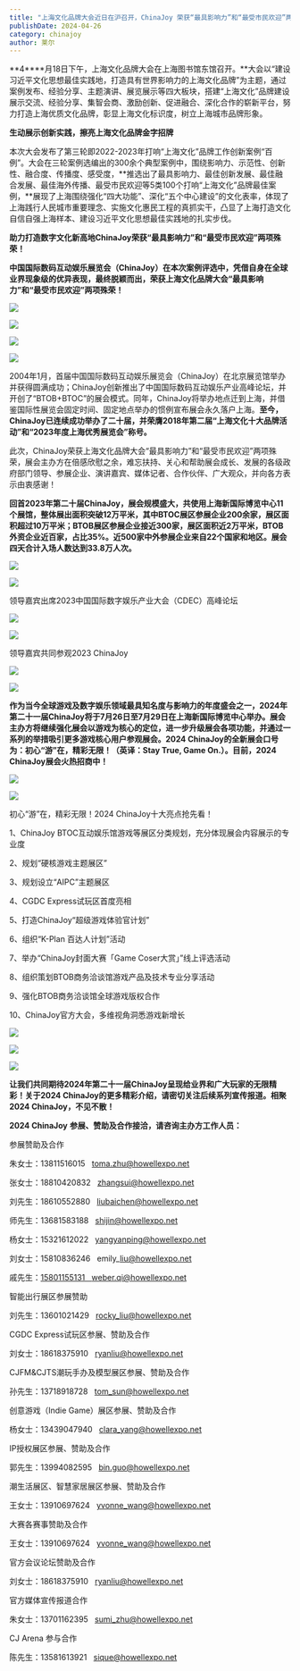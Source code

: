 ```yaml
---
title: "上海文化品牌大会近日在沪召开，ChinaJoy 荣获“最具影响力”和“最受市民欢迎”两项殊荣！"
publishDate: 2024-04-26
category: chinajoy
author: 莱尔
---
```


**4****月18日下午，上海文化品牌大会在上海图书馆东馆召开。**大会以“建设习近平文化思想最佳实践地，打造具有世界影响力的上海文化品牌”为主题，通过案例发布、经验分享、主题演讲、展览展示等四大板块，搭建“上海文化”品牌建设展示交流、经验分享、集智会商、激励创新、促进融合、深化合作的崭新平台，努力打造上海优质文化品牌，彰显上海文化标识度，树立上海城市品牌形象。

**生动展示创新实践，擦亮上海文化品牌金字招牌**

本次大会发布了第三轮即2022-2023年打响“上海文化”品牌工作创新案例“百例”。大会在三轮案例选编出的300余个典型案例中，围绕影响力、示范性、创新性、融合度、传播度、感受度，**推选出了最具影响力、最佳创新发展、最佳融合发展、最佳海外传播、最受市民欢迎等5类100个打响“上海文化”品牌最佳案例，**展现了上海围绕强化“四大功能”、深化“五个中心建设”的文化表率，体现了上海践行人民城市重要理念、实施文化惠民工程的真抓实干，凸显了上海打造文化自信自强上海样本、建设习近平文化思想最佳实践地的扎实步伐。

**助力打造数字文化新高地ChinaJoy荣获“最具影响力”和“最受市民欢迎”两项殊荣！**

**中国国际数码互动娱乐展览会（ChinaJoy）在本次案例评选中，凭借自身在全球业界现象级的优异表现，最终脱颖而出，荣获上海文化品牌大会“最具影响力”和“最受市民欢迎”两项殊荣！**

![](https://ec-net-1251389766.cos.ap-shanghai.myqcloud.com/wp-content/uploads/2024/04/20240426192820727-1024x706.jpg)

![](https://ec-net-1251389766.cos.ap-shanghai.myqcloud.com/wp-content/uploads/2024/04/20240426192826850-1024x692.jpg)

![](https://ec-net-1251389766.cos.ap-shanghai.myqcloud.com/wp-content/uploads/2024/04/20240426192830279-1024x681.jpg)

![](https://ec-net-1251389766.cos.ap-shanghai.myqcloud.com/wp-content/uploads/2024/04/20240426192833628-1024x681.jpg)

2004年1月，首届中国国际数码互动娱乐展览会（ChinaJoy）在北京展览馆举办并获得圆满成功；ChinaJoy创新推出了中国国际数码互动娱乐产业高峰论坛，并开创了“BTOB+BTOC”的展会模式。同年，ChinaJoy将举办地点迁到上海，并借鉴国际性展览会固定时间、固定地点举办的惯例宣布展会永久落户上海。**至今，ChinaJoy已连续成功举办了二十届，并荣膺2018年第二届“上海文化十大品牌活动”和“2023年度上海优秀展览会”称号。**

此次，ChinaJoy荣获上海文化品牌大会“最具影响力”和“最受市民欢迎”两项殊荣，展会主办方在倍感欣慰之余，难忘扶持、关心和帮助展会成长、发展的各级政府部门领导、参展企业、演讲嘉宾、媒体记者、合作伙伴、广大观众，并向各方表示由衷感谢！

**回首2023年第二十届ChinaJoy，展会规模盛大，共使用上海新国际博览中心11个展馆，整体展出面积突破12万平米，其中BTOC展区参展企业200余家，展区面积超过10万平米；BTOB展区参展企业接近300家，展区面积近2万平米，BTOB外资企业近百家，占比35%。近500家中外参展企业来自22个国家和地区。展会四天合计入场人数达到33.8万人次。**  

![](https://ec-net-1251389766.cos.ap-shanghai.myqcloud.com/wp-content/uploads/2024/04/20240426192953313-1024x684.png)

![](https://ec-net-1251389766.cos.ap-shanghai.myqcloud.com/wp-content/uploads/2024/04/20240426193001785-1024x683.png)

领导嘉宾出席2023中国国际数字娱乐产业大会（CDEC）高峰论坛

![](https://ec-net-1251389766.cos.ap-shanghai.myqcloud.com/wp-content/uploads/2024/04/20240426193655501-1024x727.jpg)

![](https://ec-net-1251389766.cos.ap-shanghai.myqcloud.com/wp-content/uploads/2024/04/20240426193022609-1024x683.jpg)

领导嘉宾共同参观2023 ChinaJoy  

![](https://ec-net-1251389766.cos.ap-shanghai.myqcloud.com/wp-content/uploads/2024/04/20240426193119327.jpg)

![](https://ec-net-1251389766.cos.ap-shanghai.myqcloud.com/wp-content/uploads/2024/04/20240426193122339-1024x683.jpg)

**作为当今全球游戏及数字娱乐领域最具知名度与影响力的年度盛会之一，2024年第二十一届ChinaJoy将于7月26日至7月29日在上海新国际博览中心举办。展会主办方将继续强化展会以游戏为核心的定位，进一步升级展会各项功能，并通过一系列的举措吸引更多游戏核心用户参观展会。2024 ChinaJoy的全新展会口号为：初心“游”在，精彩无限！（英译：Stay True, Game On.）。目前，2024 ChinaJoy展会火热招商中！**

![](https://ec-net-1251389766.cos.ap-shanghai.myqcloud.com/wp-content/uploads/2024/04/20240426193131982-1024x576.jpg)

![](https://ec-net-1251389766.cos.ap-shanghai.myqcloud.com/wp-content/uploads/2024/04/20240426193142834.png)

初心“游”在，精彩无限！2024 ChinaJoy十大亮点抢先看！

1、ChinaJoy BTOC互动娱乐馆游戏等展区分类规划，充分体现展会内容展示的专业度

2、规划“硬核游戏主题展区”

3、规划设立“AIPC”主题展区

4、CGDC Express试玩区首度亮相

5、打造ChinaJoy“超级游戏体验官计划”

6、组织“K-Plan 百达人计划”活动

7、举办“ChinaJoy封面大赛「Game Coser大赏」”线上评选活动

8、组织策划BTOB商务洽谈馆游戏产品及技术专业分享活动

9、强化BTOB商务洽谈馆全球游戏版权合作

10、ChinaJoy官方大会，多维视角洞悉游戏新增长

![](https://ec-net-1251389766.cos.ap-shanghai.myqcloud.com/wp-content/uploads/2024/04/20240426193200546.jpg)

![](https://ec-net-1251389766.cos.ap-shanghai.myqcloud.com/wp-content/uploads/2024/04/20240426193201954.jpg)

![](https://ec-net-1251389766.cos.ap-shanghai.myqcloud.com/wp-content/uploads/2024/04/20240426193203626.jpg)

**让我们共同期待2024年第二十一届ChinaJoy呈现给业界和广大玩家的无限精彩！关于2024 ChinaJoy的更多精彩介绍，请密切关注后续系列宣传报道。相聚2024 ChinaJoy，不见不散！**

**2024 ChinaJoy** **参展、赞助及合作接洽，请咨询主办方工作人员：**

参展赞助及合作

朱女士：13811516015   toma.zhu@howellexpo.net

张女士：18810420832   zhangsui@howellexpo.net

刘先生：18610552880   liubaichen@howellexpo.net

师先生：13681583188   shijin@howellexpo.net

杨女士：15321612022   yangyanping@howellexpo.net

刘女士：15810836246   emily\_liu@howellexpo.net

戚先生：[15801155131   weber.qi@howellexpo.net](mailto:15801155131%20%20%20weber.qi@howellexpo.net)

智能出行展区参展赞助

刘先生：13601021429   [rocky\_liu@howellexpo.net](mailto:rocky_liu@howellexpo.net)

CGDC Express试玩区参展、赞助及合作

刘女士：18618375910   [ryanliu@howellexpo.net](mailto:ryanliu@howellexpo.net)

CJFM&CJTS潮玩手办及模型展区参展、赞助及合作

孙先生：13718918728   [tom\_sun@howellexpo.net](mailto:tom_sun@howellexpo.net)

创意游戏（Indie Game）展区参展、赞助及合作

杨女士：13439047940   [clara\_yang@howellexpo.net](mailto:clara_yang@howellexpo.net)

IP授权展区参展、赞助及合作

郭先生：13994082595   [bin.guo@howellexpo.net](mailto:bin.guo@howellexpo.net)

潮生活展区、智慧家居展区参展、赞助及合作

王女士：13910697624   [yvonne\_wang@howellexpo.net](mailto:yvonne_wang@howellexpo.net)

大赛各赛事赞助及合作

王女士：13910697624   [yvonne\_wang@howellexpo.net](mailto:yvonne_wang@howellexpo.net)

官方会议论坛赞助及合作

刘女士：18618375910   [ryanliu@howellexpo.net](mailto:ryanliu@howellexpo.net)

官方媒体宣传报道合作

朱女士：13701162395   [sumi\_zhu@howellexpo.net](mailto:sumi_zhu@howellexpo.net)

CJ Arena 参与合作

陈先生：13581613921   sique@howellexpo.net

